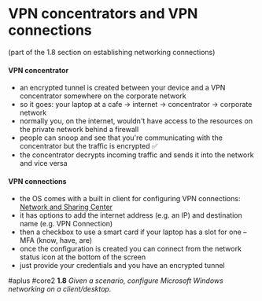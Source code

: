 # VPN concentrators and VPN connections
(part of the 1.8 section on establishing networking connections)

#### VPN concentrator

- an encrypted tunnel is created between your device and a VPN concentrator somewhere on the corporate network
- so it goes: your laptop at a cafe -> internet -> concentrator -> corporate network
- normally you, on the internet, wouldn't have access to the resources on the private network behind a firewall 
- people can snoop and see that you're communicating with the concentrator but the traffic is encrypted ✅
- the concentrator decrypts incoming traffic and sends it into the network and vice versa

#### VPN connections

- the OS comes with a built in client for configuring VPN connections: [Network and Sharing Center](Network%20and%20Sharing%20Center.md)
- it has options to add the internet address (e.g. an IP) and destination name (e.g. VPN Connection)
- then a checkbox to use a smart card if your laptop has a slot for one – MFA (know, have, are)
- once the configuration is created you can connect from the network status icon at the bottom of the screen
- just provide your credentials and you have an encrypted tunnel

#aplus #core2 **1.8** *Given a scenario, configure Microsoft Windows networking on a client/desktop.*
